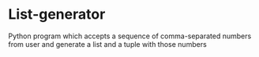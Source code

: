 # List-generator
Python program which accepts a sequence of comma-separated numbers from user and generate a list and a tuple with those numbers
